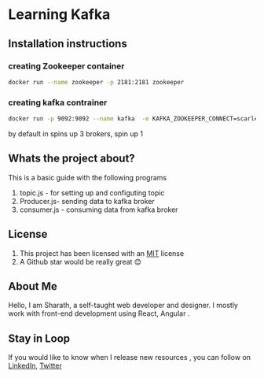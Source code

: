 # Learning Kafka

## Installation instructions

### creating Zookeeper container

```sh
docker run --name zookeeper -p 2181:2181 zookeeper
```

### creating kafka contrainer

```sh
docker run -p 9092:9092 --name kafka  -e KAFKA_ZOOKEEPER_CONNECT=scarlett:2181 -e KAFKA_ADVERTISED_LISTENERS=PLAINTEXT://scarlett:9092 -e KAFKA_OFFSETS_TOPIC_REPLICATION_FACTOR=1 -d confluentinc/cp-kafka

```

by default in spins up 3 brokers, spin up 1

## Whats the project about?

This is a basic guide with the following programs

1. topic.js - for setting up and configuting topic
2. Producer.js- sending data to kafka broker
3. consumer.js - consuming data from kafka broker

## License

1. This project has been licensed with an [MIT](https://choosealicense.com/licenses/mit/) license
1. A Github star would be really great :blush:

## About Me

Hello, I am Sharath, a self-taught web developer and designer. I mostly work with front-end development using React, Angular .

## Stay in Loop

If you would like to know when I release new resources , you can follow on [LinkedIn](https://www.linkedin.com/in/sharath-mohan-855515141/), [Twitter](https://twitter.com/sharathmohan007)
